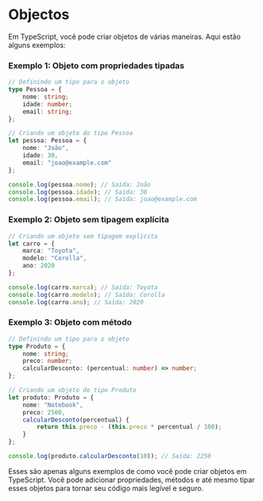 # Objectos

Em TypeScript, você pode criar objetos de várias maneiras. Aqui estão alguns exemplos:

### Exemplo 1: Objeto com propriedades tipadas
```typescript
// Definindo um tipo para o objeto
type Pessoa = {
    nome: string;
    idade: number;
    email: string;
};

// Criando um objeto do tipo Pessoa
let pessoa: Pessoa = {
    nome: "João",
    idade: 30,
    email: "joao@example.com"
};

console.log(pessoa.nome); // Saída: João
console.log(pessoa.idade); // Saída: 30
console.log(pessoa.email); // Saída: joao@example.com
```

### Exemplo 2: Objeto sem tipagem explícita
```typescript
// Criando um objeto sem tipagem explícita
let carro = {
    marca: "Toyota",
    modelo: "Corolla",
    ano: 2020
};

console.log(carro.marca); // Saída: Toyota
console.log(carro.modelo); // Saída: Corolla
console.log(carro.ano); // Saída: 2020
```

### Exemplo 3: Objeto com método
```typescript
// Definindo um tipo para o objeto
type Produto = {
    nome: string;
    preco: number;
    calcularDesconto: (percentual: number) => number;
};

// Criando um objeto do tipo Produto
let produto: Produto = {
    nome: "Notebook",
    preco: 2500,
    calcularDesconto(percentual) {
        return this.preco - (this.preco * percentual / 100);
    }
};

console.log(produto.calcularDesconto(10)); // Saída: 2250
```

Esses são apenas alguns exemplos de como você pode criar objetos em TypeScript. Você pode adicionar propriedades, métodos e até mesmo tipar esses objetos para tornar seu código mais legível e seguro.